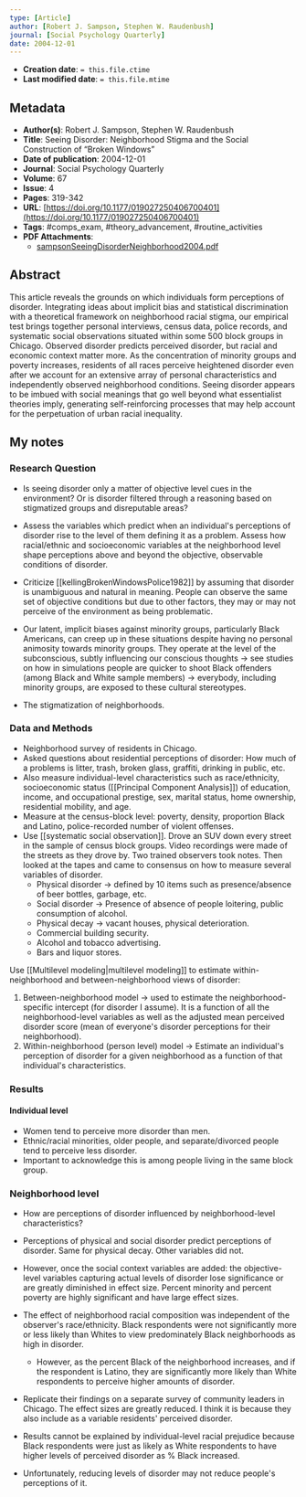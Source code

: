 ```yaml
---
type: [Article]
author: [Robert J. Sampson, Stephen W. Raudenbush]
journal: [Social Psychology Quarterly]
date: 2004-12-01
---
```


* **Creation date**: `= this.file.ctime`
* **Last modified date**: `= this.file.mtime`

## Metadata

* **Author(s)**: Robert J. Sampson, Stephen W. Raudenbush
* **Title**: Seeing Disorder: Neighborhood Stigma and the Social Construction of “Broken Windows”
* **Date of publication**: 2004-12-01
* **Journal**: Social Psychology Quarterly
* **Volume**: 67
* **Issue**: 4
* **Pages**: 319-342
* **URL**: [https://doi.org/10.1177/019027250406700401](https://doi.org/10.1177/019027250406700401)
* **Tags**: #comps_exam, #theory_advancement, #routine_activities
* **PDF Attachments**:
  * [sampsonSeeingDisorderNeighborhood2004.pdf](zotero://open-pdf/library/items/P9MXJ7VM)

## Abstract

This article reveals the grounds on which individuals form perceptions of disorder. Integrating ideas about implicit bias and statistical discrimination with a theoretical framework on neighborhood racial stigma, our empirical test brings together personal interviews, census data, police records, and systematic social observations situated within some 500 block groups in Chicago. Observed disorder predicts perceived disorder, but racial and economic context matter more. As the concentration of minority groups and poverty increases, residents of all races perceive heightened disorder even after we account for an extensive array of personal characteristics and independently observed neighborhood conditions. Seeing disorder appears to be imbued with social meanings that go well beyond what essentialist theories imply, generating self-reinforcing processes that may help account for the perpetuation of urban racial inequality.

## My notes

### Research Question

* Is seeing disorder only a matter of objective level cues in the environment? Or is disorder filtered through a reasoning based on stigmatized groups and disreputable areas?
  
* Assess the variables which predict when an individual's perceptions of disorder rise to the level of them defining it as a problem. Assess how racial/ethnic and socioeconomic variables at the neighborhood level shape perceptions above and beyond the objective, observable conditions of disorder.

* Criticize [[kellingBrokenWindowsPolice1982]] by assuming that disorder is unambiguous and natural in meaning. People can observe the same set of objective conditions but due to other factors, they may or may not perceive of the environment as being problematic.
  
* Our latent, implicit biases against minority groups, particularly Black Americans, can creep up in these situations despite having no personal animosity towards minority groups. They operate at the level of the subconscious, subtly influencing our conscious thoughts -> see studies on how in simulations people are quicker to shoot Black offenders (among Black and White sample members) -> everybody, including minority groups, are exposed to these cultural stereotypes.

* The stigmatization of neighborhoods.

### Data and Methods

* Neighborhood survey of residents in Chicago.
* Asked questions about residential perceptions of disorder: How much of a problems is litter, trash, broken glass, graffiti, drinking in public, etc.
* Also measure individual-level characteristics such as race/ethnicity, socioeconomic status ([[Principal Component Analysis]]) of education, income, and occupational prestige, sex, marital status, home ownership, residential mobility, and age.
* Measure at the census-block level: poverty, density, proportion Black and Latino, police-recorded number of violent offenses.
* Use [[systematic social observation]]. Drove an SUV down every street in the sample of census block groups. Video recordings were made of the streets as they drove by. Two trained observers took notes. Then looked at the tapes and came to consensus on how to measure several variables of disorder.
	* Physical disorder -> defined by 10 items such as presence/absence of beer bottles, garbage, etc.
	* Social disorder -> Presence of absence of people loitering, public consumption of alcohol.
	* Physical decay -> vacant houses, physical deterioration.
	* Commercial building security.
	* Alcohol and tobacco advertising.
	* Bars and liquor stores.

Use [[Multilevel modeling|multilevel modeling]] to estimate within-neighborhood and between-neighborhood views of disorder:
1) Between-neighborhood model -> used to estimate the neighborhood-specific intercept (for disorder I assume). It is a function of all the neighborhood-level variables as well as the adjusted mean perceived disorder score (mean of everyone's disorder perceptions for their neighborhood).
2) Within-neighborhood (person level) model -> Estimate an individual's perception of disorder for a given neighborhood as a function of that individual's characteristics.

### Results

#### Individual level

* Women tend to perceive more disorder than men.
* Ethnic/racial minorities, older people, and separate/divorced people tend to perceive less disorder.
* Important to acknowledge this is among people living in the same block group.

### Neighborhood level

* How are perceptions of disorder influenced by neighborhood-level characteristics?
* Perceptions of physical and social disorder predict perceptions of disorder. Same for physical decay. Other variables did not.
  
* However, once the social context variables are added: the objective-level variables capturing actual levels of disorder lose significance or are greatly diminished in effect size. Percent minority and percent poverty are highly significant and have large effect sizes.
  
* The effect of neighborhood racial composition was independent of the observer's race/ethnicity. Black respondents were not significantly more or less likely than Whites to view predominately Black neighborhoods as high in disorder.
	* However, as the percent Black of the neighborhood increases, and if the respondent is Latino, they are significantly more likely than White respondents to perceive higher amounts of disorder.

* Replicate their findings on a separate survey of community leaders in Chicago. The effect sizes are greatly reduced. I think it is because they also include as a variable residents' perceived disorder.
  
* Results cannot be explained by individual-level racial prejudice because Black respondents were just as likely as White respondents to have higher levels of perceived disorder as % Black increased.
  
* Unfortunately, reducing levels of disorder may not reduce people's perceptions of it. 